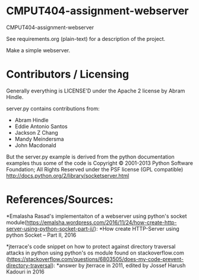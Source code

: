CMPUT404-assignment-webserver
=============================

CMPUT404-assignment-webserver

See requirements.org (plain-text) for a description of the project.

Make a simple webserver.

Contributors / Licensing
========================

Generally everything is LICENSE'D under the Apache 2 license by Abram Hindle.

server.py contains contributions from:

* Abram Hindle
* Eddie Antonio Santos
* Jackson Z Chang
* Mandy Meindersma 
* John Macdonald

But the server.py example is derived from the python documentation
examples thus some of the code is Copyright © 2001-2013 Python
Software Foundation; All Rights Reserved under the PSF license (GPL
compatible) http://docs.python.org/2/library/socketserver.html


References/Sources:
===================

*Emalasha Rasad's implementaiton of a webserver using python's socket module(https://emalsha.wordpress.com/2016/11/24/how-create-http-server-using-python-socket-part-ii/):
    *How create HTTP-Server using python Socket – Part II, 2016

*jterrace's code snippet on how to protect against directory traversal attacks in python using python's os module found on stackoverflow.com (https://stackoverflow.com/questions/6803505/does-my-code-prevent-directory-traversal):
    *answer by jterrace in 2011, edited by Jossef Harush Kadouri in 2016